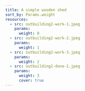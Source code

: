 ```yaml
---
title: A simple wooden shed
sort_by: Params.weight
resources:
  - src: outbuilding2-work-1.jpeg
    params:
      weight: 0
  - src: outbuilding2-work-2.jpeg
    params:
      weight: 1
  - src: outbuilding2-work-3.jpeg
    params:
      weight: 2
  - src: outbuilding2-done-1.jpeg
    params:
      weight: 3
      cover: true
---
```

